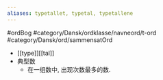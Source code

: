 ```yaml
---
aliases: typetallet, typetal, typetallene
---
```

#ordBog #category/Dansk/ordklasse/navneord/t-ord #category/Dansk/ord/sammensatOrd 
- [[type]][[tal]]
- 典型数
	- 在一组数中, 出现次数最多的数. 
